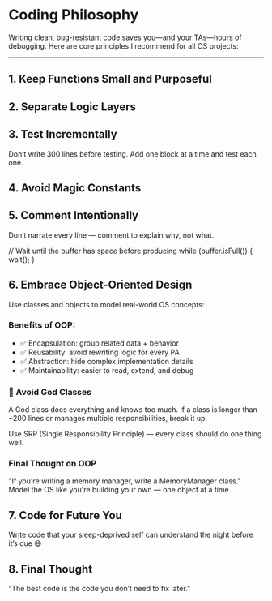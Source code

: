 # Coding Philosophy 

Writing clean, bug-resistant code saves you—and your TAs—hours of debugging. Here are core principles I recommend for all OS projects:

---

## 1. **Keep Functions Small and Purposeful**

<!-- ✅ One function = one job  
❌ Avoid long functions that do too many things

```java
// Good
void loadProcess() {
  allocateMemory();
  setPCBFields();
  enqueueToScheduler();
}
``` -->

## 2. Separate Logic Layers

<!-- Define:

Low-level helpers: do one small thing (e.g., checkPageValid())
High-level orchestrators: only call helpers (e.g., simulateMemoryAccess()) -->
## 3. Test Incrementally

Don’t write 300 lines before testing. Add one block at a time and test each one.

## 4. Avoid Magic Constants

<!-- Use named constants for clarity and maintainability.

public static final int PAGE_SIZE = 4096; // ✅ readable and reusable -->
## 5. Comment Intentionally

Don’t narrate every line — comment to explain why, not what.

// Wait until the buffer has space before producing
while (buffer.isFull()) {
  wait();
}
## 6. Embrace Object-Oriented Design

Use classes and objects to model real-world OS concepts:

<!-- 🧱 Model What You Manage
Instead of juggling loose variables and functions:

// Messy: managing queues and priorities separately
int[] priorities;
Queue<Process> readyQueue;
Use a class to encapsulate the logic:

class Scheduler {
  private Queue<Process> readyQueue;
  public void addProcess(Process p) { ... }
  public Process pickNext() { ... }
} -->
### Benefits of OOP:
- ✅ Encapsulation: group related data + behavior  
- ✅ Reusability: avoid rewriting logic for every PA  
- ✅ Abstraction: hide complex implementation details  
- ✅ Maintainability: easier to read, extend, and debug  


<!-- Use Java interfaces or abstract classes to handle variation:

interface PageReplacementPolicy {
  int chooseVictimPage();
}

class FIFOReplacement implements PageReplacementPolicy {
  public int chooseVictimPage() { ... }
}

class LRUReplacement implements PageReplacementPolicy {
  public int chooseVictimPage() { ... }
}
💡 This lets you switch strategies easily — no messy if (policy == "LRU") checks everywhere. -->
### 🧼 Avoid God Classes

A God class does everything and knows too much. If a class is longer than ~200 lines or manages multiple responsibilities, break it up.

Use SRP (Single Responsibility Principle) — every class should do one thing well.

### Final Thought on OOP

"If you're writing a memory manager, write a MemoryManager class."
Model the OS like you're building your own — one object at a time.

## 7. Code for Future You

Write code that your sleep-deprived self can understand the night before it’s due 😅

## 8. Final Thought

“The best code is the code you don’t need to fix later.”